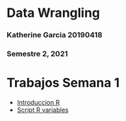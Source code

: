# Data Wrangling 
### Katherine Garcia 20190418
### Semestre 2, 2021

# Trabajos Semana 1
- [Introduccion R](https://github.com/katherineggs/dataWrangling/tree/main/introduccionR)
- [Script R variables](https://github.com/katherineggs/dataWrangling/blob/main/introduccionR/Variables.R)
